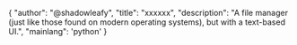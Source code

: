 {
	"author": "@shadowleafy",
	"title": "xxxxxx",
	"description": "A file manager (just like those found on modern operating systems), but with a text-based UI.",
	"mainlang": 'python'
}
